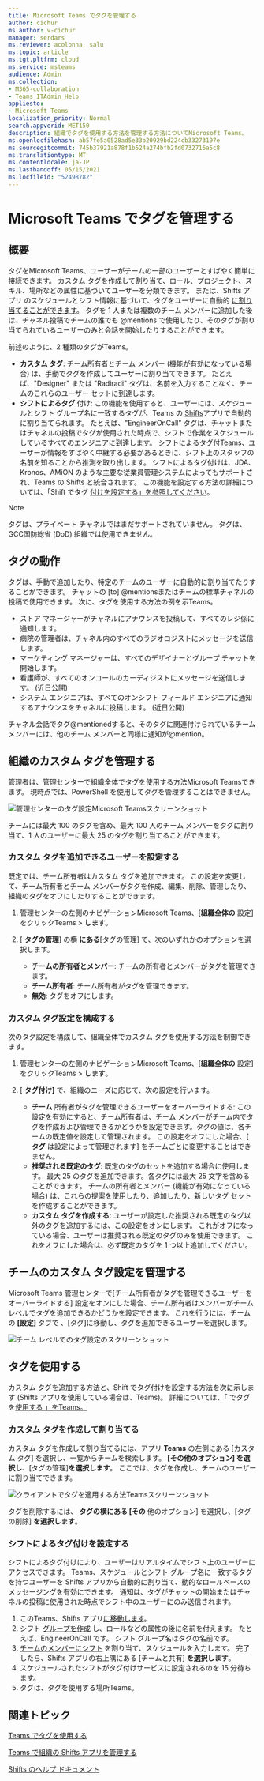 ```yaml
---
title: Microsoft Teams でタグを管理する
author: cichur
ms.author: v-cichur
manager: serdars
ms.reviewer: acolonna, salu
ms.topic: article
ms.tgt.pltfrm: cloud
ms.service: msteams
audience: Admin
ms.collection:
- M365-collaboration
- Teams_ITAdmin_Help
appliesto:
- Microsoft Teams
localization_priority: Normal
search.appverid: MET150
description: 組織でタグを使用する方法を管理する方法についてMicrosoft Teams。
ms.openlocfilehash: ab57fe5a0528ad5e33b20929bd224cb33273197e
ms.sourcegitcommit: 745b37921a878f1b524a274bfb2fd0732716a5c8
ms.translationtype: MT
ms.contentlocale: ja-JP
ms.lasthandoff: 05/15/2021
ms.locfileid: "52498782"
---
```

# <a name="manage-tags-in-microsoft-teams"></a>Microsoft Teams でタグを管理する

## <a name="overview"></a>概要

タグをMicrosoft Teams、ユーザーがチームの一部のユーザーとすばやく簡単に接続できます。 カスタム タグを作成して割り当て、ロール、プロジェクト、スキル、場所などの属性に基づいてユーザーを分類できます。 または、Shifts アプリ のスケジュールとシフト情報に基づいて、タグをユーザーに自動的 [に割り当てることができます](https://support.microsoft.com/office/apps-and-services-cc1fba57-9900-4634-8306-2360a40c665b?#PickTab=Shifts)。 タグを 1 人または複数のチーム メンバーに追加した後は、チャネル投稿でチームの誰でも @mentions で使用したり、そのタグが割り当てられているユーザーのみと会話を開始したりすることができます。

前述のように、2 種類のタグがTeams。

- **カスタム タグ**: チーム所有者とチーム メンバー (機能が有効になっている場合) は、手動でタグを作成してユーザーに割り当てできます。 たとえば、"Designer" または "Radiradi" タグは、名前を入力することなく、チームのこれらのユーザー セットに到達します。
- **シフトによるタグ** 付け: この機能を使用すると、ユーザーには、スケジュールとシフト グループ名に一致するタグが、Teams の [Shifts](https://support.microsoft.com/office/get-started-in-shifts-5f3e30d8-1821-4904-be26-c3cd25a497d6#bkmk_openshiftsappdesktop)アプリで自動的に割り当てられます。 たとえば、"EngineerOnCall" タグは、チャットまたはチャネルの投稿でタグが使用された時点で、シフトで作業をスケジュールしているすべてのエンジニアに到達します。 シフトによるタグ付Teams、ユーザーが情報をすばやく中継する必要があるときに、シフト上のスタッフの名前を知ることから推測を取り出します。 シフトによるタグ付けは、JDA、Kronos、AMiON のような主要な従業員管理システムによってもサポートされ、Teams の Shifts と統合されます。 この機能を設定する方法の詳細については、「Shift でタグ [付けを設定する」を参照してください](#set-up-tagging-by-shift)。

> [!NOTE]
> タグは、プライベート チャネルではまだサポートされていません。 タグは、GCC国防総省 (DoD) 組織では使用できません。 

## <a name="how-tags-work"></a>タグの動作

タグは、手動で追加したり、特定のチームのユーザーに自動的に割り当てたりすることができます。 チャットの [to] @mentionsまたはチームの標準チャネルの投稿で使用できます。 次に、タグを使用する方法の例を示Teams。

- ストア マネージャーがチャネルにアナウンスを投稿して、すべてのレジ係に通知します。
- 病院の管理者は、チャネル内のすべてのラジオロジストにメッセージを送信します。
- マーケティング マネージャーは、すべてのデザイナーとグループ チャットを開始します。
- 看護師が、すべてのオンコールのカーディジストにメッセージを送信します。 (近日公開)
- システム エンジニアは、すべてのオンシフト フィールド エンジニアに通知するアナウンスをチャネルに投稿します。 (近日公開)

チャネル会話でタグ@mentionedすると、そのタグに関連付けられているチーム メンバーには、他のチーム メンバーと同様に通知が@mention。

## <a name="manage-custom-tags-for-your-organization"></a>組織のカスタム タグを管理する

管理者は、管理センターで組織全体でタグを使用する方法Microsoft Teamsできます。 現時点では、PowerShell を使用してタグを管理することはできません。

![管理センターのタグ設定Microsoft Teamsスクリーンショット](media/manage-tags-admin-settings.png)

チームには最大 100 のタグを含め、最大 100 人のチーム メンバーをタグに割り当て、1 人のユーザーに最大 25 のタグを割り当てることができます。 

### <a name="set-who-can-add-custom-tags"></a>カスタム タグを追加できるユーザーを設定する

既定では、チーム所有者はカスタム タグを追加できます。 この設定を変更して、チーム所有者とチーム メンバーがタグを作成、編集、削除、管理したり、組織のタグをオフにしたりすることができます。

1. 管理センターの左側のナビゲーションMicrosoft Teams、[**組織全体の** 設定] をクリックTeams  >  **します**。
2. [ **タグの管理**] の横 **にある**[タグの管理] で、次のいずれかのオプションを選択します。

    - **チームの所有者とメンバー**: チームの所有者とメンバーがタグを管理できます。
    - **チーム所有者**: チーム所有者がタグを管理できます。
    - **無効**: タグをオフにします。

### <a name="configure-custom-tags-settings"></a>カスタム タグ設定を構成する

次のタグ設定を構成して、組織全体でカスタム タグを使用する方法を制御できます。

1. 管理センターの左側のナビゲーションMicrosoft Teams、[**組織全体の** 設定] をクリックTeams  >  **します**。
2. [ **タグ付け]** で、組織のニーズに応じて、次の設定を行います。

    - **チーム** 所有者がタグを管理できるユーザーをオーバーライドする: この設定を有効にすると、チーム所有者は、チーム メンバーがチーム内でタグを作成および管理できるかどうかを設定できます。タグの値は、各チームの既定値を設定して管理されます。 この設定をオフにした場合、[ **タグ** は設定によって管理されます] をチームごとに変更することはできません。
    - **推奨される既定のタグ**: 既定のタグのセットを追加する場合に使用します。 最大 25 のタグを追加できます。各タグには最大 25 文字を含めることができます。 チームの所有者とメンバー (機能が有効になっている場合) は、これらの提案を使用したり、追加したり、新しいタグ セットを作成することができます。
    - **カスタム タグを作成する**: ユーザーが設定した推奨される既定のタグ以外のタグを追加するには、この設定をオンにします。 これがオフになっている場合、ユーザーは推奨される既定のタグのみを使用できます。 これをオフにした場合は、必ず既定のタグを 1 つ以上追加してください。

## <a name="manage-custom-tags-settings-for-a-team"></a>チームのカスタム タグ設定を管理する

Microsoft Teams 管理センターで[チーム所有者がタグを管理できるユーザーをオーバーライドする] 設定をオンにした場合、チーム所有者はメンバーがチーム レベルでタグを追加できるかどうかを設定できます。 これを行うには、チームの **[設定]** タブで 、[タグ]に移動し、タグを追加できるユーザーを選択します。

![チーム レベルでのタグ設定のスクリーンショット](media/manage-tags-team-settings.png)

## <a name="use-tags"></a>タグを使用する

カスタム タグを追加する方法と、Shift でタグ付けを設定する方法を次に示します (Shifts アプリを使用している場合は、Teams)。 詳細については、「 でタグを[使用する 」をTeams。](https://support.office.com/article/using-tags-in-teams-667bd56f-32b8-4118-9a0b-56807c96d91e)

### <a name="create-and-assign-custom-tags"></a>カスタム タグを作成して割り当てる

カスタム タグを作成して割り当てるには、アプリ **Teams** の左側にある [カスタム タグ] を選択し、一覧からチームを検索します。 **[その他のオプション] を選択し**、[タグの管理]**を選択します**。 ここでは、タグを作成し、チームのユーザーに割り当てできます。

![クライアントでタグを適用する方法Teamsスクリーンショット ](media/manage-tags-teams.png)

タグを削除するには、 **タグの横にある [その** 他のオプション] を選択し、[タグの削除] **を選択します**。

### <a name="set-up-tagging-by-shift"></a>シフトによるタグ付けを設定する

シフトによるタグ付けにより、ユーザーはリアルタイムでシフト上のユーザーにアクセスできます。 Teams、スケジュールとシフト グループ名に一致するタグを持つユーザーを Shifts アプリから自動的に割り当て、動的なロールベースのメッセージングを有効にできます。 通知は、タグがチャットの開始またはチャネルの投稿に使用された時点でシフト中のユーザーにのみ送信されます。 

1. このTeams、Shifts アプリ[に移動します](https://support.microsoft.com/office/get-started-in-shifts-5f3e30d8-1821-4904-be26-c3cd25a497d6#bkmk_openshiftsappdesktop)。
2. シフト [グループを作成](https://support.microsoft.com/office/fill-out-a-schedule-in-shifts-2d58df9b-1c6c-4c84-b0c3-835de7ad13ea#bkmk_organizeshiftsbygroup) し、ロールなどの属性の後に名前を付えます。 たとえば、EngineerOnCall です。 シフト グループ名はタグの名前です。
3. [チームのメンバーにシフト](https://support.microsoft.com/office/fill-out-a-schedule-in-shifts-2d58df9b-1c6c-4c84-b0c3-835de7ad13ea) を割り当て、スケジュールを入力します。 完了したら、Shifts アプリの右上隅にある [チームと共有] **を選択します**。
4. スケジュールされたシフトがタグ付けサービスに設定されるのを 15 分待ちます。
5. タグは、タグを使用する場所Teams。

## <a name="related-topics"></a>関連トピック

[Teams でタグを使用する](https://support.office.com/article/using-tags-in-teams-667bd56f-32b8-4118-9a0b-56807c96d91e)

[Teams で組織の Shifts アプリを管理する](expand-teams-across-your-org/shifts/manage-the-shifts-app-for-your-organization-in-teams.md)

[Shifts のヘルプ ドキュメント](https://support.microsoft.com/office/apps-and-services-cc1fba57-9900-4634-8306-2360a40c665b)
